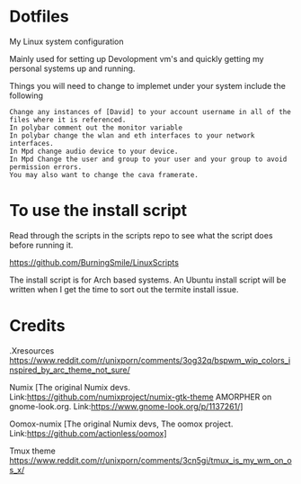 # Dotfiles
My Linux system configuration

Mainly used for setting up Devolopment vm's and quickly getting my personal systems up and running.

Things you will need to change to implemet under your system include the following

```
Change any instances of [David] to your account username in all of the files where it is referenced.
In polybar comment out the monitor variable
In polybar change the wlan and eth interfaces to your network interfaces.
In Mpd change audio device to your device.
In Mpd Change the user and group to your user and your group to avoid permission errors.
You may also want to change the cava framerate.
```

# To use the install script

Read through the scripts in the scripts repo to see what the script does before running it.

https://github.com/BurningSmile/LinuxScripts

The install script is for Arch based systems. An Ubuntu install script will be written when I get the time to sort out the termite install issue.

# Credits

.Xresources 
https://www.reddit.com/r/unixporn/comments/3og32q/bspwm_wip_colors_inspired_by_arc_theme_not_sure/

Numix [The original Numix devs. Link:https://github.com/numixproject/numix-gtk-theme AMORPHER on gnome-look.org. Link:https://www.gnome-look.org/p/1137261/]

Oomox-numix [The original Numix devs, The oomox project. Link:https://github.com/actionless/oomox]

Tmux theme
https://www.reddit.com/r/unixporn/comments/3cn5gi/tmux_is_my_wm_on_os_x/
